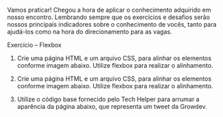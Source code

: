Vamos praticar!
Chegou a hora de aplicar o conhecimento adquirido em nosso encontro.
Lembrando sempre que os exercícios e desafios serão nossos principais
indicadores sobre o conhecimento de vocês, tanto para ajudá-los como
na hora do direcionamento para as vagas.

Exercício – Flexbox
1. Crie uma página HTML e um arquivo CSS, para alinhar os elementos
conforme imagem abaixo. Utilize flexbox para realizar o alinhamento.

2. Crie uma página HTML e um arquivo CSS, para alinhar os elementos
conforme imagem abaixo. Utilize flexbox para realizar o alinhamento.

3. Utilize o código base fornecido pelo Tech Helper para arrumar a
aparência da página abaixo, que representa um tweet da Growdev.
